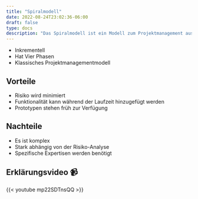 ```yaml
---
title: "Spiralmodell"
date: 2022-08-24T23:02:36-06:00
draft: false
type: docs
description: "Das Spiralmodell ist ein Modell zum Projektmanagement aus der Softwareentwicklung. Es ist ein generisches Modell welches sich wie eine Spirale fort entwickelt, daher der Name."
---
```


- Inkrementell
- Hat Vier Phasen
- Klassisches Projektmanagementmodell

## Vorteile

- Risiko wird minimiert
- Funktionalität kann während der Laufzeit hinzugefügt werden
- Prototypen stehen früh zur Verfügung

## Nachteile

- Es ist komplex
- Stark abhängig von der Risiko-Analyse
- Spezifische Expertisen werden benötigt

## Erklärungsvideo 📹

{{< youtube mp22SDTnsQQ >}}
